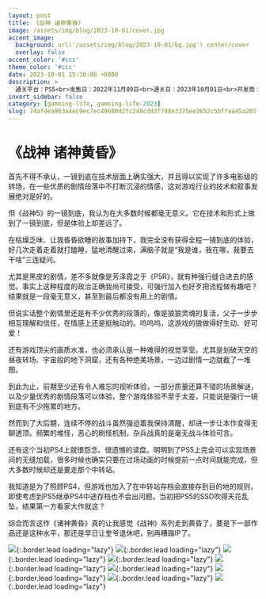 ```yaml
---
layout: post
title: 《战神 诸神黄昏》
image: /assets/img/blog/2023-10-01/cover.jpg
accent_image: 
  background: url('/assets/img/blog/2023-10-01/bg.jpg') center/cover
  overlay: false
accent_color: '#ccc'
theme_color: '#ccc'
date: 2023-10-01 15:30:00 +0800
description: >
  通关平台：PS5<br>发售日：2022年11月09日<br>通关日：2023年10月01日<br>开发商：Santa Monica Studio<br>发行商：SIE
invert_sidebar: false
category: [gameing-life, gameing-life-2023]
slug: 74afdea963a4ec9ec7ec49680d2fc248cdd3f7d8e3375ee2652c5bffaa45a265
---
```


# 《战神 诸神黄昏》

首先不得不承认，一镜到底在技术层面上确实强大，并且得以实现了许多电影级的转场，在一些优质的剧情段落中不打断沉浸的情感，这对游戏行业的技术和叙事发展绝对是好的。

但《战神5》的一镜到底，我认为在大多数时候都毫无意义。它在技术和形式上做到了一镜到底，但是体验上却差远了。

在枯燥乏味、让我昏昏欲睡的故事加持下，我完全没有获得全程一镜到底的体验，好几次走着走着就打瞌睡，猛地清醒过来，满脑子就是“我是谁，我在哪，我要去干啥”三连疑问。

尤其是黑皮的剧情，差不多就像是芳泽霞之于《P5R》，就有种强行缝合进去的感觉。事实上这种程度的政治正确我尚可接受，可强行加入也好歹把流程做有趣吧？结果就是一段毫无意义，甚至到最后都没有用上的剧情。

但说实话整个剧情里还是有不少优秀的段落的，像是狼狼灵魂的复活，父子一步步相互理解和信任，在情感上还是挺触动的。呜呜呜，这游戏的狼做得好生动、好可爱！

还有游戏顶尖的画质水准，也必须承认是一种难得的视觉享受。尤其是划破天空的昼夜转场、宇宙般的地下洞窟，还有各种绝美场景，一边过剧情一边就截了一堆图。

到此为止，前期至少还有令人难忘的视听体验，一部分质量还算不错的场景解谜，以及少量优秀的剧情段落可以体验，整个游戏体验不至于太差，只能说是强行一镜到底有不少拖累的地方。

然而到了大后期，连续不停的战斗虽然强迫着我保持清醒，却进一步让本作变得无聊透顶。频繁的堆怪，恶心的刷怪机制，杂兵战真的是毫无战斗体验可言。

还有这个当初PS4上就很怨念、很遗憾的读盘。明明到了PS5上完全可以实现场景间的无缝加载，很多时候也确实只要在过场动画的时候提前一点时间就能完成，但大多数时候却还是要走那个中转站。

我知道是为了照顾PS4，但游戏也加入了在中转站存档会直接存到目的地的规则，即使考虑到PS5继承PS4中途存档也不会出问题。当初把PS5的SSD吹得天花乱坠，结果第一方看家大作就这？

综合而言这作《诸神黄昏》真的让我感觉《战神》系列走到黄昏了，要是下一部作品还是这种水平，那还是早日让奎爷退休吧，别再糟蹋IP了。


![](/assets/img/blog/2023-10-01/1.jpg){:.border.lead loading="lazy"}
![](/assets/img/blog/2023-10-01/2.jpg){:.border.lead loading="lazy"}
![](/assets/img/blog/2023-10-01/3.jpg){:.border.lead loading="lazy"}
![](/assets/img/blog/2023-10-01/4.jpg){:.border.lead loading="lazy"}
![](/assets/img/blog/2023-10-01/5.jpg){:.border.lead loading="lazy"}
![](/assets/img/blog/2023-10-01/6.jpg){:.border.lead loading="lazy"}
![](/assets/img/blog/2023-10-01/7.jpg){:.border.lead loading="lazy"}
![](/assets/img/blog/2023-10-01/8.jpg){:.border.lead loading="lazy"}
![](/assets/img/blog/2023-10-01/9.jpg){:.border.lead loading="lazy"}